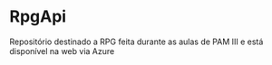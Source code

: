 # RpgApi
Repositório destinado a RPG feita durante as aulas de PAM III e está disponível na web via Azure
